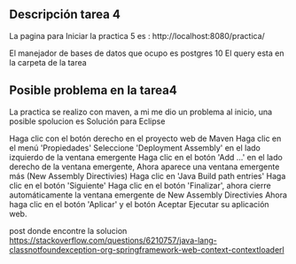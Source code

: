 
## Descripción tarea 4 ##
La pagina para Iniciar la practica 5 es :
http://localhost:8080/practica/

El manejador de bases de datos que ocupo es postgres 10
El query esta en la carpeta de la tarea


## Posible problema en la tarea4 ##

La practica se realizo con maven, a mi me dio un problema al inicio, una posible spolucion es
Solución para Eclipse

Haga clic con el botón derecho en el proyecto web de Maven Haga clic en el menú 'Propiedades' Seleccione 'Deployment Assembly' en el lado izquierdo de la ventana emergente Haga clic en el botón 'Add ...' en el lado derecho de la ventana emergente, Ahora aparece una ventana emergente más (New Assembly Directivies) Haga clic en 'Java Build path entries' Haga clic en el botón 'Siguiente' Haga clic en el botón 'Finalizar', ahora cierre automáticamente la ventana emergente de New Assembly Directivies Ahora haga clic en el botón 'Aplicar' y el botón Aceptar Ejecutar su aplicación web.

post donde encontre la solucion 
 https://stackoverflow.com/questions/6210757/java-lang-classnotfoundexception-org-springframework-web-context-contextloaderl
